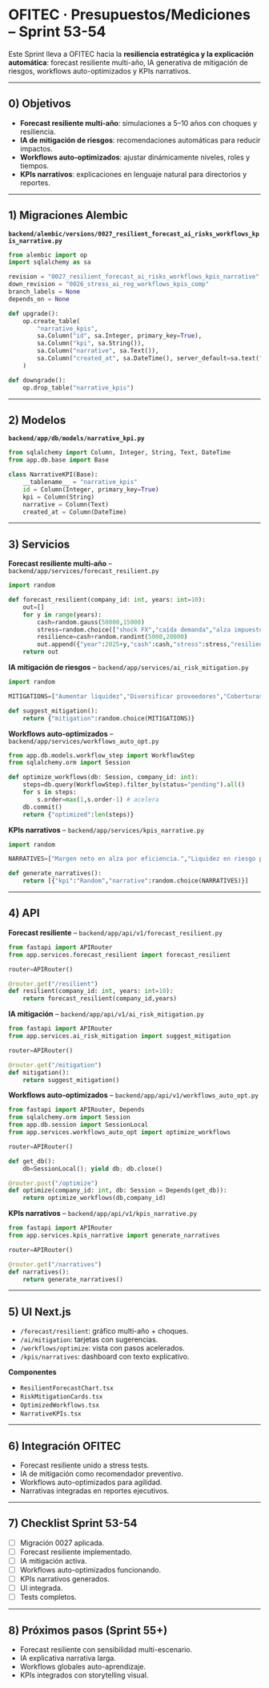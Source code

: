 # OFITEC · Presupuestos/Mediciones – Sprint 53-54

Este Sprint lleva a OFITEC hacia la **resiliencia estratégica y la explicación automática**: forecast resiliente multi-año, IA generativa de mitigación de riesgos, workflows auto-optimizados y KPIs narrativos.

---

## 0) Objetivos
- **Forecast resiliente multi-año**: simulaciones a 5–10 años con choques y resiliencia.
- **IA de mitigación de riesgos**: recomendaciones automáticas para reducir impactos.
- **Workflows auto-optimizados**: ajustar dinámicamente niveles, roles y tiempos.
- **KPIs narrativos**: explicaciones en lenguaje natural para directorios y reportes.

---

## 1) Migraciones Alembic
**`backend/alembic/versions/0027_resilient_forecast_ai_risks_workflows_kpis_narrative.py`**
```python
from alembic import op
import sqlalchemy as sa

revision = "0027_resilient_forecast_ai_risks_workflows_kpis_narrative"
down_revision = "0026_stress_ai_reg_workflows_kpis_comp"
branch_labels = None
depends_on = None

def upgrade():
    op.create_table(
        "narrative_kpis",
        sa.Column("id", sa.Integer, primary_key=True),
        sa.Column("kpi", sa.String()),
        sa.Column("narrative", sa.Text()),
        sa.Column("created_at", sa.DateTime(), server_default=sa.text("now()")),
    )

def downgrade():
    op.drop_table("narrative_kpis")
```

---

## 2) Modelos
**`backend/app/db/models/narrative_kpi.py`**
```python
from sqlalchemy import Column, Integer, String, Text, DateTime
from app.db.base import Base

class NarrativeKPI(Base):
    __tablename__ = "narrative_kpis"
    id = Column(Integer, primary_key=True)
    kpi = Column(String)
    narrative = Column(Text)
    created_at = Column(DateTime)
```

---

## 3) Servicios
**Forecast resiliente multi-año** – `backend/app/services/forecast_resilient.py`
```python
import random

def forecast_resilient(company_id: int, years: int=10):
    out=[]
    for y in range(years):
        cash=random.gauss(50000,15000)
        stress=random.choice(["shock FX","caída demanda","alza impuestos"])
        resilience=cash+random.randint(5000,20000)
        out.append({"year":2025+y,"cash":cash,"stress":stress,"resilience":resilience})
    return out
```

**IA mitigación de riesgos** – `backend/app/services/ai_risk_mitigation.py`
```python
import random

MITIGATIONS=["Aumentar liquidez","Diversificar proveedores","Coberturas FX","Optimizar gastos"]

def suggest_mitigation():
    return {"mitigation":random.choice(MITIGATIONS)}
```

**Workflows auto-optimizados** – `backend/app/services/workflows_auto_opt.py`
```python
from app.db.models.workflow_step import WorkflowStep
from sqlalchemy.orm import Session

def optimize_workflows(db: Session, company_id: int):
    steps=db.query(WorkflowStep).filter_by(status="pending").all()
    for s in steps:
        s.order=max(1,s.order-1) # acelera
    db.commit()
    return {"optimized":len(steps)}
```

**KPIs narrativos** – `backend/app/services/kpis_narrative.py`
```python
import random

NARRATIVES=["Margen neto en alza por eficiencia.","Liquidez en riesgo por FX.","DSCR estable con factoring."]

def generate_narratives():
    return [{"kpi":"Random","narrative":random.choice(NARRATIVES)}]
```

---

## 4) API
**Forecast resiliente** – `backend/app/api/v1/forecast_resilient.py`
```python
from fastapi import APIRouter
from app.services.forecast_resilient import forecast_resilient

router=APIRouter()

@router.get("/resilient")
def resilient(company_id: int, years: int=10):
    return forecast_resilient(company_id,years)
```

**IA mitigación** – `backend/app/api/v1/ai_risk_mitigation.py`
```python
from fastapi import APIRouter
from app.services.ai_risk_mitigation import suggest_mitigation

router=APIRouter()

@router.get("/mitigation")
def mitigation():
    return suggest_mitigation()
```

**Workflows auto-optimizados** – `backend/app/api/v1/workflows_auto_opt.py`
```python
from fastapi import APIRouter, Depends
from sqlalchemy.orm import Session
from app.db.session import SessionLocal
from app.services.workflows_auto_opt import optimize_workflows

router=APIRouter()

def get_db():
    db=SessionLocal(); yield db; db.close()

@router.post("/optimize")
def optimize(company_id: int, db: Session = Depends(get_db)):
    return optimize_workflows(db,company_id)
```

**KPIs narrativos** – `backend/app/api/v1/kpis_narrative.py`
```python
from fastapi import APIRouter
from app.services.kpis_narrative import generate_narratives

router=APIRouter()

@router.get("/narratives")
def narratives():
    return generate_narratives()
```

---

## 5) UI Next.js
- `/forecast/resilient`: gráfico multi-año + choques.
- `/ai/mitigation`: tarjetas con sugerencias.
- `/workflows/optimize`: vista con pasos acelerados.
- `/kpis/narratives`: dashboard con texto explicativo.

**Componentes**
- `ResilientForecastChart.tsx`
- `RiskMitigationCards.tsx`
- `OptimizedWorkflows.tsx`
- `NarrativeKPIs.tsx`

---

## 6) Integración OFITEC
- Forecast resiliente unido a stress tests.
- IA de mitigación como recomendador preventivo.
- Workflows auto-optimizados para agilidad.
- Narrativas integradas en reportes ejecutivos.

---

## 7) Checklist Sprint 53-54
- [ ] Migración 0027 aplicada.
- [ ] Forecast resiliente implementado.
- [ ] IA mitigación activa.
- [ ] Workflows auto-optimizados funcionando.
- [ ] KPIs narrativos generados.
- [ ] UI integrada.
- [ ] Tests completos.

---

## 8) Próximos pasos (Sprint 55+)
- Forecast resiliente con sensibilidad multi-escenario.
- IA explicativa narrativa larga.
- Workflows globales auto-aprendizaje.
- KPIs integrados con storytelling visual.

